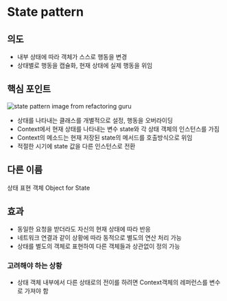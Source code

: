 # State pattern

## 의도
- 내부 상태에 따라 객체가 스스로 행동을 변경
- 상태별로 행동을 캡슐화, 현재 상태에 실제 행동을 위임

## 핵심 포인트
![state pattern image from refactoring guru](https://refactoring.guru/images/patterns/diagrams/state/structure-en-2x.png)
- 상태를 나타내는 클래스를 개별적으로 설정, 행동을 오버라이딩
- Context에서 현재 상태를 나타내는 변수 state와 각 상태 객체의 인스턴스를 가짐
- Context의 메소드는 현재 저장된 state의 메서드를 호출방식으로 위임
- 적절한 시기에 state 값을 다른 인스턴스로 전환 

## 다른 이름
상태 표현 객체 Object for State

## 효과
- 동일한 요청을 받더라도 자신의 현재 상태에 따라 반응
- 네트워크 연결과 같이 상황에 따라 동적으로 별도의 연산 처리 가능
- 상태를 별도의 객체로 표현하여 다른 객체들과 상관없이 정의 가능

### 고려해야 하는 상황
- 상태 객체 내부에서 다른 상태로의 전이를 하려면 Context객체의 레퍼런스를 변수로 가져야 함
